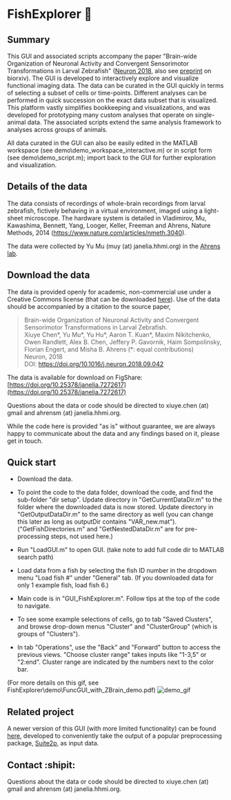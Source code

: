 # FishExplorer :microscope:


## Summary ##

This GUI and associated scripts accompany the paper "Brain-wide Organization of Neuronal Activity and Convergent Sensorimotor Transformations in Larval Zebrafish" ([Neuron 2018](https://dmg5c1valy4me.cloudfront.net/wp-content/uploads/2018/10/25141558/1-s2.0-S0896627318308444-main.pdf), also see [preprint](https://www.biorxiv.org/content/early/2018/03/27/289413) on biorxiv). The GUI is developed to interactively explore and visualize functional imaging data. The data can be curated in the GUI quickly in terms of selecting a subset of cells or time-points. Different analyses can be performed in quick succession on the exact data subset that is visualized. This platform vastly simplifies bookkeeping and visualizations, and was developed for prototyping many custom analyses that operate on single-animal data. The associated scripts extend the same analysis framework to analyses across groups of animals.


All data curated in the GUI can also be easily edited in the MATLAB workspace (see demo\demo_workspace_interactive.m) or in script form (see demo\demo_script.m); import back to the GUI for further exploration and visualization.

## Details of the data ##

The data consists of recordings of whole-brain recordings from larval zebrafish, fictively behaving in a virtual environment, imaged using a light-sheet microscope. The hardware system is detailed in Vladimirov, Mu, Kawashima, Bennett, Yang, Looger, Keller, Freeman and Ahrens, Nature Methods, 2014 (https://www.nature.com/articles/nmeth.3040).


The data were collected by Yu Mu (muy (at) janelia.hhmi.org) in the [Ahrens lab](https://www.janelia.org/lab/ahrens-lab).

## Download the data ##

The data is provided openly for academic, non-commercial use under a Creative Commons license (that can be downloaded [here](http://creativecommons.org/licenses/by-nc-sa/4.0/ "license")). Use of the data should be accompanied by a citation to the source paper,

>Brain-wide Organization of Neuronal Activity and Convergent Sensorimotor Transformations in Larval Zebrafish.  
Xiuye Chen\*, Yu Mu\*, Yu Hu\*, Aaron T. Kuan\*, Maxim Nikitchenko, Owen Randlett, Alex B. Chen, Jeffery P. Gavornik, Haim Sompolinsky, Florian Engert, and Misha B. Ahrens (*: equal contributions)  
Neuron, 2018  
DOI: https://doi.org/10.1016/j.neuron.2018.09.042


The data is available for download on FigShare: [https://doi.org/10.25378/janelia.7272617](https://doi.org/10.25378/janelia.7272617)

Questions about the data or code should be directed to xiuye.chen (at) gmail and ahrensm (at) janelia.hhmi.org.


While the code here is provided "as is" without guarantee, we are always happy to communicate about the data and any findings based on it, please get in touch.

## Quick start ##

- Download the data.
- To point the code to the data folder, download the code, and find the sub-folder "dir setup".
Update directory in "GetCurrentDataDir.m" to the folder where the downloaded data is now stored. Update directory in "GetOutputDataDir.m" to the same directory as well (you can change this later as long as outputDir contains "VAR_new.mat").
("GetFishDirectories.m" and "GetNestedDataDir.m" are for pre-processing steps, not used here.)

- Run "LoadGUI.m" to open GUI. (take note to add full code dir to MATLAB search path)

- Load data from a fish by selecting the fish ID number in the dropdown menu "Load fish #" under "General" tab. (If you downloaded data for only 1 example fish, load fish 6.)

- Main code is in "GUI_FishExplorer.m". Follow tips at the top of the code to navigate.

- To see some example selections of cells, go to tab "Saved Clusters", and browse drop-down menus "Cluster" and "ClusterGroup" (which is groups of "Clusters").

- In tab "Operations", use the "Back" and "Forward" button to access the previous views. "Choose cluster range" takes inputs like "1-3,5" or "2:end". Cluster range are indicated by the numbers next to the color bar.

(For more details on this gif, see FishExplorer\demo\FuncGUI_with_ZBrain_demo.pdf)
![demo_gif](https://raw.githubusercontent.com/xiuyechen/FishExplorer/master/demo/demo1.gif "Demo Text 1")


## Related project ##

A newer version of this GUI (with more limited functionality) can be found [here](https://github.com/xiuyechen/Explore2p), developed to conveniently take the output of a popular preprocessing package, [Suite2p](https://github.com/cortex-lab/Suite2P), as input data.


## Contact  :shipit: ##

Questions about the data or code should be directed to xiuye.chen (at) gmail and ahrensm (at) janelia.hhmi.org.
